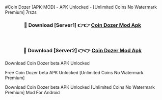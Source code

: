 #Coin Dozer [APK-MOD] - APK Unlocked - [Unlimited Coins No Watermark Premium] 7rszs



<div align="center">

<h3>🔴 Download [Server1] 👉👉 <a href="https://momento.my/?title=Coin_Dozer">Coin Dozer Mod Apk</a></h3><br>

<h3>🔴 Download [Server2] 👉👉 <a href="https://momento.my/?title=Coin_Dozer">Coin Dozer Mod Apk</a></h3>
</div>



Download Coin Dozer beta APK Unlocked

Free Coin Dozer beta APK Unlocked [Unlimited Coins No Watermark Premium]

Download Coin Dozer beta APK Unlocked [Unlimited Coins No Watermark Premium] Mod For Android
